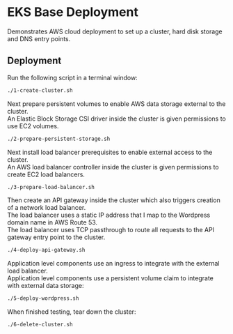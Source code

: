 # EKS Base Deployment

Demonstrates AWS cloud deployment to set up a cluster, hard disk storage and DNS entry points.

## Deployment

Run the following script in a terminal window:

```bash
./1-create-cluster.sh
```

Next prepare persistent volumes to enable AWS data storage external to the cluster.\
An Elastic Block Storage CSI driver inside the cluster is given permissions to use EC2 volumes.

```bash
./2-prepare-persistent-storage.sh
```

Next install load balancer prerequisites to enable external access to the cluster.\
An AWS load balancer controller inside the cluster is given permissions to create EC2 load balancers.

```bash
./3-prepare-load-balancer.sh
```

Then create an API gateway inside the cluster which also triggers creation of a network load balancer.\
The load balancer uses a static IP address that I map to the Wordpress domain name in AWS Route 53.\
The load balancer uses TCP passthrough to route all requests to the API gateway entry point to the cluster.

```bash
./4-deploy-api-gateway.sh
```

Application level components use an ingress to integrate with the external load balancer.\
Application level components use a persistent volume claim to integrate with external data storage:

```bash
./5-deploy-wordpress.sh
```

When finished testing, tear down the cluster:

```bash
./6-delete-cluster.sh
```
